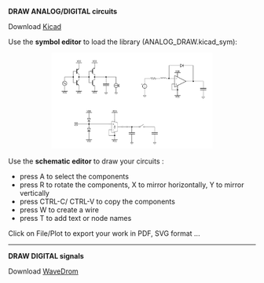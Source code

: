 **DRAW ANALOG/DIGITAL circuits**

Download [Kicad](https://github.com/KiCad)

Use the **symbol editor** to load the library (ANALOG_DRAW.kicad_sym):

<p align="center">
    <img src="https://github.com/Ste-Dag/ELECTRONICS-drawing-tools/blob/750f0c2bbf8a2820f1d578b326b3f4bce518c590/ALLcomponents.JPG" width="65%">
</p>

Use the **schematic editor** to draw your circuits :
*  press A to select the components 
*  press R to rotate the components, X to mirror horizontally, Y to mirror vertically 
*  press CTRL-C/ CTRL-V to copy the components 
*  press W to create a wire
*  press T to add text or node names  

Click on File/Plot to export your work in PDF, SVG format ... 

___________________________________________________________________
**DRAW DIGITAL signals** 

Download [WaveDrom](https://github.com/wavedrom/wavedrom)
